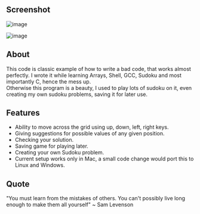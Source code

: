 Screenshot
----
![image](https://github.com/puneetsl/shellSudoku/assets/6509604/129d6b08-9277-4b01-ad24-3e5de4092496)

![image](https://github.com/puneetsl/shellSudoku/assets/6509604/907f5453-7c41-413a-81bb-b12c6dc92745)



About
----

This code is classic example of how to write a bad code, that works almost perfectly. I wrote it while learning Arrays, Shell, GCC, Sudoku and most importantly C, hence the mess up.</br>
Otherwise this program is a beauty, I used to play lots of sudoku on it, even creating my own sudoku problems, saving it for later use.

Features
----

* Ability to move across the grid using up, down, left, right keys.
* Giving suggestions for possible values of any given position.
* Checking your solution.
* Saving game for playing later.
* Creating your own Sudoku problem.
* Current setup works only in Mac, a small code change would port this to Linux and Windows.


Quote
----
"You must learn from the mistakes of others. You can't possibly live long enough to make them all yourself"
~ Sam Levenson
